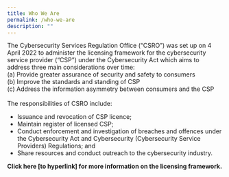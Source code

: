 ```yaml
---
title: Who We Are
permalink: /who-we-are
description: ""
---
```

The Cybersecurity Services Regulation Office (“CSRO”) was set up on 4 April 2022 to administer the licensing framework for the cybersecurity service provider (“CSP”) under the Cybersecurity Act which aims to address three main considerations over time:
<br>(a)	Provide greater assurance of security and safety to consumers
<br>(b)	Improve the standards and standing of CSP
<br>(c)	Address the information asymmetry between consumers and the CSP
<br><br>The responsibilities of CSRO include:
* Issuance and revocation of CSP licence; 
* Maintain register of licensed CSP;
* Conduct enforcement and investigation of breaches and offences under the Cybersecurity Act and Cybersecurity (Cybersecurity Service Providers) Regulations; and
* Share resources and conduct outreach to the cybersecurity industry.


<b>Click here [to hyperlink] for more information on the licensing framework.</b>